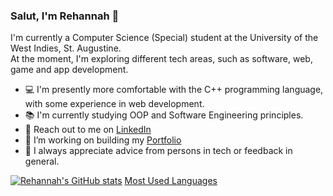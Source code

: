 ### Salut, I'm Rehannah 👋

I'm currently a Computer Science (Special) student at the University of the West Indies, St. Augustine. <br/>
At the moment, I'm exploring different tech areas, such as software, web, game and app development.

- 💻 I'm presently more comfortable with the C++ programming language, with some experience in web development.
- 📚 I'm currently studying OOP and Software Engineering principles.
- 📧 Reach out to me on [LinkedIn](https://www.linkedin.com/in/rehannahb/)
- 💬 I’m working on building my [Portfolio](Rehannah.github.io)
- 🤔 I always appreciate advice from persons in tech or feedback in general.

[![Rehannah's GitHub stats](https://github-readme-stats.vercel.app/api?username=rehannah&count_private=true&show_icons=true&hide=contribs,issues,stars&theme=github_dark)](https://github.com/Rehannah)
[Most Used Languages](https://github-readme-stats.vercel.app/api/top-langs/?username=Rehannah&hide=Pascal&layout=compact&theme=algolia)
